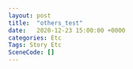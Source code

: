 ```yaml
---
layout: post
title:  "others_test"
date:   2020-12-23 15:00:00 +0000
categories: Etc
Tags: Story Etc
SceneCode: []
---
```

